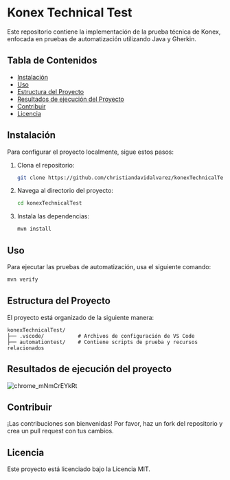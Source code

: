 # Konex Technical Test

Este repositorio contiene la implementación de la prueba técnica de Konex, enfocada en pruebas de automatización utilizando Java y Gherkin.

## Tabla de Contenidos
- [Instalación](#instalación)
- [Uso](#uso)
- [Estructura del Proyecto](#estructura-del-proyecto)
- [Resultados de ejecución del Proyecto](#resultados-de-ejecución-del-proyecto)
- [Contribuir](#contribuir)
- [Licencia](#licencia)

## Instalación
Para configurar el proyecto localmente, sigue estos pasos:

1. Clona el repositorio:
    ```bash
    git clone https://github.com/christiandavidalvarez/konexTechnicalTest.git
    ```

2. Navega al directorio del proyecto:
    ```bash
    cd konexTechnicalTest
    ```

3. Instala las dependencias:
    ```bash
    mvn install
    ```

## Uso
Para ejecutar las pruebas de automatización, usa el siguiente comando:
```bash
mvn verify
```

## Estructura del Proyecto
El proyecto está organizado de la siguiente manera:
```
konexTechnicalTest/
├── .vscode/           # Archivos de configuración de VS Code
├── automationtest/    # Contiene scripts de prueba y recursos relacionados
```
## Resultados de ejecución del proyecto
![chrome_mNmCrEYkRt](https://github.com/christiandavidalvarez/konexTechnicalTest/assets/2819320/29e8bf6c-5982-4eb9-bde9-e9d41738b3b1)


## Contribuir
¡Las contribuciones son bienvenidas! Por favor, haz un fork del repositorio y crea un pull request con tus cambios.

## Licencia
Este proyecto está licenciado bajo la Licencia MIT.
